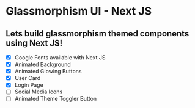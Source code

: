 # Glassmorphism UI - Next JS

## Lets build glassmorphism themed components using Next JS!

- [x] Google Fonts available with Next JS
- [x] Animated Background
- [x] Animated Glowing Buttons
- [x] User Card
- [x] Login Page
- [ ] Social Media Icons
- [ ] Animated Theme Toggler Button